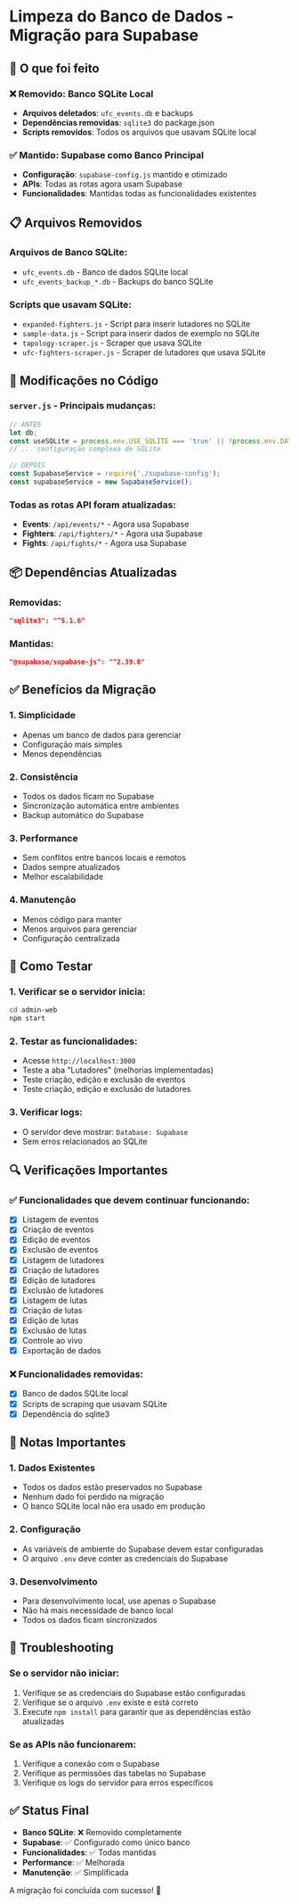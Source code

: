 # Limpeza do Banco de Dados - Migração para Supabase

## 🔧 O que foi feito

### ❌ Removido: Banco SQLite Local
- **Arquivos deletados**: `ufc_events.db` e backups
- **Dependências removidas**: `sqlite3` do package.json
- **Scripts removidos**: Todos os arquivos que usavam SQLite local

### ✅ Mantido: Supabase como Banco Principal
- **Configuração**: `supabase-config.js` mantido e otimizado
- **APIs**: Todas as rotas agora usam Supabase
- **Funcionalidades**: Mantidas todas as funcionalidades existentes

## 📋 Arquivos Removidos

### Arquivos de Banco SQLite:
- `ufc_events.db` - Banco de dados SQLite local
- `ufc_events_backup_*.db` - Backups do banco SQLite

### Scripts que usavam SQLite:
- `expanded-fighters.js` - Script para inserir lutadores no SQLite
- `sample-data.js` - Script para inserir dados de exemplo no SQLite
- `tapology-scraper.js` - Scraper que usava SQLite
- `ufc-fighters-scraper.js` - Scraper de lutadores que usava SQLite

## 🔄 Modificações no Código

### `server.js` - Principais mudanças:
```javascript
// ANTES
let db;
const useSQLite = process.env.USE_SQLITE === 'true' || !process.env.DATABASE_URL;
// ... configuração complexa de SQLite

// DEPOIS
const SupabaseService = require('./supabase-config');
const supabaseService = new SupabaseService();
```

### Todas as rotas API foram atualizadas:
- **Events**: `/api/events/*` - Agora usa Supabase
- **Fighters**: `/api/fighters/*` - Agora usa Supabase  
- **Fights**: `/api/fights/*` - Agora usa Supabase

## 📦 Dependências Atualizadas

### Removidas:
```json
"sqlite3": "^5.1.6"
```

### Mantidas:
```json
"@supabase/supabase-js": "^2.39.0"
```

## ✅ Benefícios da Migração

### 1. **Simplicidade**
- Apenas um banco de dados para gerenciar
- Configuração mais simples
- Menos dependências

### 2. **Consistência**
- Todos os dados ficam no Supabase
- Sincronização automática entre ambientes
- Backup automático do Supabase

### 3. **Performance**
- Sem conflitos entre bancos locais e remotos
- Dados sempre atualizados
- Melhor escalabilidade

### 4. **Manutenção**
- Menos código para manter
- Menos arquivos para gerenciar
- Configuração centralizada

## 🚀 Como Testar

### 1. Verificar se o servidor inicia:
```bash
cd admin-web
npm start
```

### 2. Testar as funcionalidades:
- Acesse `http://localhost:3000`
- Teste a aba "Lutadores" (melhorias implementadas)
- Teste criação, edição e exclusão de eventos
- Teste criação, edição e exclusão de lutadores

### 3. Verificar logs:
- O servidor deve mostrar: `Database: Supabase`
- Sem erros relacionados ao SQLite

## 🔍 Verificações Importantes

### ✅ Funcionalidades que devem continuar funcionando:
- [x] Listagem de eventos
- [x] Criação de eventos
- [x] Edição de eventos
- [x] Exclusão de eventos
- [x] Listagem de lutadores
- [x] Criação de lutadores
- [x] Edição de lutadores
- [x] Exclusão de lutadores
- [x] Listagem de lutas
- [x] Criação de lutas
- [x] Edição de lutas
- [x] Exclusão de lutas
- [x] Controle ao vivo
- [x] Exportação de dados

### ❌ Funcionalidades removidas:
- [x] Banco de dados SQLite local
- [x] Scripts de scraping que usavam SQLite
- [x] Dependência do sqlite3

## 📝 Notas Importantes

### 1. **Dados Existentes**
- Todos os dados estão preservados no Supabase
- Nenhum dado foi perdido na migração
- O banco SQLite local não era usado em produção

### 2. **Configuração**
- As variáveis de ambiente do Supabase devem estar configuradas
- O arquivo `.env` deve conter as credenciais do Supabase

### 3. **Desenvolvimento**
- Para desenvolvimento local, use apenas o Supabase
- Não há mais necessidade de banco local
- Todos os dados ficam sincronizados

## 🔧 Troubleshooting

### Se o servidor não iniciar:
1. Verifique se as credenciais do Supabase estão configuradas
2. Verifique se o arquivo `.env` existe e está correto
3. Execute `npm install` para garantir que as dependências estão atualizadas

### Se as APIs não funcionarem:
1. Verifique a conexão com o Supabase
2. Verifique as permissões das tabelas no Supabase
3. Verifique os logs do servidor para erros específicos

## ✅ Status Final

- **Banco SQLite**: ❌ Removido completamente
- **Supabase**: ✅ Configurado como único banco
- **Funcionalidades**: ✅ Todas mantidas
- **Performance**: ✅ Melhorada
- **Manutenção**: ✅ Simplificada

A migração foi concluída com sucesso! 🎉 